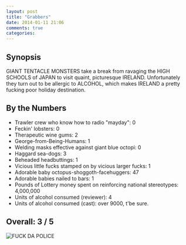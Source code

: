 ```yaml
---
layout: post
title: "Grabbers"
date: 2014-01-11 21:06
comments: true
categories: 
---
```


Synopsis
--------

GIANT TENTACLE MONSTERS take a break from ravaging the HIGH SCHOOLS of JAPAN to visit quaint, picturesque IRELAND. Unfortunately they turn out to be allergic to ALCOHOL, which makes IRELAND a pretty fucking poor holiday destination.

By the Numbers
--------------

* Trawler crew who know how to radio "mayday": 0
* Feckin' lobsters: 0
* Therapeutic wine gums: 2
* George-from-Being-Humans: 1
* Welding masks effective against giant blue octopi: 0
* Haggard sea-dogs: 3
* Beheaded headbuttings: 1
* Vicious little fucks stamped on by vicious larger fucks: 1
* Adorable baby octopus-shoggoth-facehuggers: 47
* Adorable babies nailed to bars: 1
* Pounds of Lottery money spent on reinforcing national stereotypes: 4,000,000
* Units of alcohol consumed (reviewer): 4
* Units of alcohol consumed (cast): over 9000, t'be sure.

Overall: 3 / 5
--------------

![FUCK DA POLICE](http://files.ianrenton.com/sites/filmreviews/grabbers.jpg)